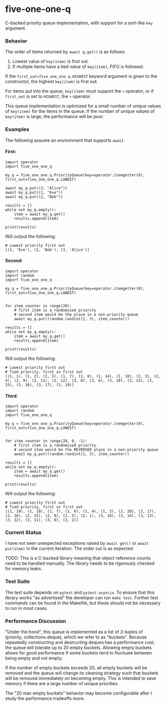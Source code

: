 # five-one-one-q
C-backed priority queue implementation, with support for a sort-like `key`
argument.

### Behavior
The order of items returned by `await q.get()` is as follows:
 1. Lowest value of `key(item)` is first out.
 2. If multiple items have a tied value of `key(item)`, FIFO is followed.

If the `first_out=five_one_one_q.HIGHEST` keyword argument is given to the
constructor, the highest `key(item)` is first out.

For items put into the queue, `key(item)` must support the `<` operator, or
if `first_out` is set to `HIGHEST`, the `>` operator.

This queue implementation is optimized for a small number of unique values of
`key(item)` for the items in the queue. If the number of unique values of
`key(item)` is large, the performance will be poor.

### Examples

The following assume an environment that supports `await`.

#### First:
```
import operator
import five_one_one_q

my_q = five_one_one_q.PriorityQueue(key=operator.itemgetter(0), first_out=five_one_one_q.LOWEST)

await my_q.put((3, "Alice"))
await my_q.put((1, "Eve"))
await my_q.put((2, "Bob"))

results = []
while not my_q.empty():
    item = await my_q.get()
    results.append(item)

print(results)
```
Will output the following:
```
# Lowest priority first out
[(1, 'Eve'), (2, 'Bob'), (3, 'Alice')]
```

#### Second:
```
import operator
import random
import five_one_one_q

my_q = five_one_one_q.PriorityQueue(key=operator.itemgetter(0), first_out=five_one_one_q.LOWEST)


for item_counter in range(20):
    # first item is a randomized priority
    # second item would be the place in a non-priority queue
    await my_q.put((random.randint(1, 3), item_counter))

results = []
while not my_q.empty():
    item = await my_q.get()
    results.append(item)

print(results)
```
Will output the following:
```
# Lowest priority first out
# Tied priority, first in first out
[(1, 1), (1, 2), (1, 5), (1, 7), (1, 8), (1, 14), (1, 18), (2, 3), (2, 4), (2, 9), (2, 11), (2, 12), (3, 0), (3, 6), (3, 10), (3, 13), (3, 15), (3, 16), (3, 17), (3, 19)]
```

#### Third:
```
import operator
import random
import five_one_one_q

my_q = five_one_one_q.PriorityQueue(key=operator.itemgetter(0), first_out=five_one_one_q.LOWEST)


for item_counter in range(20, 0, -1):
    # first item is a randomized priority
    # second item would be the REVERSED place in a non-priority queue
    await my_q.put((random.randint(1, 3), item_counter))

results = []
while not my_q.empty():
    item = await my_q.get()
    results.append(item)

print(results)
```
Will output the following:
```
# Lowest priority first out
# Tied priority, first in first out
[(1, 19), (1, 10), (1, 7), (1, 6), (1, 4), (1, 3), (2, 20), (2, 17), (2, 16), (2, 15), (2, 9), (2, 5), (2, 1), (3, 18), (3, 14), (3, 13), (3, 12), (3, 11), (3, 8), (3, 2)]
```


### Current Status

I have not seen unexpected exceptions raised by `await get()` or
`await put(item)` in the current iteration. The order out is as expected.

TODO: This is a C-backed library meaning that object reference counts need to be
handled manually. The library needs to be rigorously checked for memory leaks.

### Test Suite

The test suite depends on `pytest` and `pytest-asyncio`. To ensure that this
library works "as advertised" the developer can run `make test`. Further test
commands can be found in the Makefile, but these should not be necessary to
run in most cases.

### Performance Discussion

"Under the hood", this queue is implemented as a list of 2-tuples of
(priority, collections.deque), which we refer to as "buckets". Because
repeatedly constructing and destructing deques has a performance cost, the
queue will tolerate up to 20 empty buckets. Allowing empty buckets allows
for good performance if some buckets tend to fluctuate between being empty
and not empty.

If the number of empty buckets exceeds 20, all empty buckets will be removed
and the queue will change its cleaning strategy such that buckets will be
removed immediately on becoming empty. This is intended to save memory if there
are a large number of unique priorities.

The "20 max empty buckets" behavior may become configurable after I study the
performance tradeoffs more.
